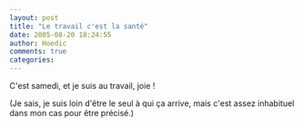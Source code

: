 ```yaml
---
layout: post
title: "Le travail c'est la santé"
date: 2005-08-20 18:24:55
author: Hoedic
comments: true
categories: 
---
```



C'est samedi, et je suis au travail, joie !

(Je sais, je suis loin d'être le seul à qui ça arrive, mais c'est assez inhabituel dans mon cas pour être précisé.)
